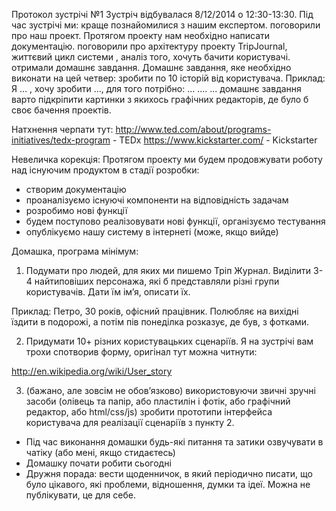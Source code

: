 Протокол зустрічі №1
Зустріч відбувалася 8/12/2014 о 12:30-13:30.
Під час зустрічі ми:
краще познайомилися з нашим експертом.
поговорили про наш проект. Протягом проекту нам необхідно написати документацію.
поговорили про архітектуру проекту TripJournal, життєвий цикл системи , аналіз того, хочуть бачити користувачі.
отримали домашнє завдання.
Домашнє завдання, яке необхідно виконати на цей четвер:
зробити по 10 історій від користувача.
  Приклад: Я … , хочу зробити …, для того потрібно:
…
....
...
домашнє завдання варто підкріпити картинки з якихось графічних редакторів, де було б своє бачення проектів.

Натхнення черпати тут: http://www.ted.com/about/programs-initiatives/tedx-program - TEDx https://www.kickstarter.com/ - Kickstarter

Невеличка корекція:
Протягом проекту ми будем продовжувати роботу над існуючим продуктом в стадії розробки:
- створим документацію
- проаналізуємо існуючі компоненти на відповідність задачам
- розробимо нові функції
- будем поступово реалізовувати нові функції, організуємо тестування
- опублікуємо нашу систему в інтернеті (може, якщо вийде)

Домашка, програма мінімум:
1. Подумати про людей, для яких ми пишемо Тріп Журнал. Виділити 3-4 найтиповіших персонажа, які б представляли різні групи користувачів. Дати їм ім’я, описати їх.

Приклад: Петро, 30 років, офісний працівник. Полюбляє на вихідні їздити в подорожі, а потім пів понеділка розказує, де був, з фотками.

2. Придумати 10+ різних користувацьких сценаріїв. Я на зустрічі вам трохи спотворив форму, оригінал тут можна читнути:

http://en.wikipedia.org/wiki/User_story

3. (бажано, але зовсім не обов’язково) використовуючи звичні зручні засоби (олівець та папір, або пластилін і фотік, або графічний редактор, або html/css/js) зробити прототипи інтерфейса користувача для реалізації сценаріїв з пункту 2.

* Під час виконання домашки будь-які питання та затики озвучувати в чатіку (або мені, якщо стидаєтесь)
* Домашку почати робити сьогодні
* Дружня порада: вести щоденничок, в який періодично писати, що було цікавого, які проблеми, відношення, думки та ідеї. Можна не публікувати, це для себе.